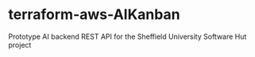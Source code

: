 # terraform-aws-AIKanban
Prototype AI backend REST API for the Sheffield University Software Hut project
